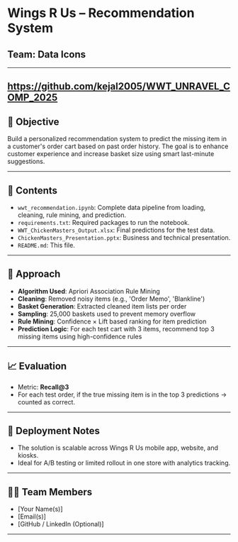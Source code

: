 
# Wings R Us – Recommendation System
## Team: Data Icons
---
https://github.com/kejal2005/WWT_UNRAVEL_COMP_2025
---

## 📌 Objective
Build a personalized recommendation system to predict the missing item in a customer's order cart based on past order history. The goal is to enhance customer experience and increase basket size using smart last-minute suggestions.

---

## 📂 Contents

- `wwt_recommendation.ipynb`: Complete data pipeline from loading, cleaning, rule mining, and prediction.
- `requirements.txt`: Required packages to run the notebook.
- `WWT_ChickenMasters_Output.xlsx`: Final predictions for the test data.
- `ChickenMasters_Presentation.pptx`: Business and technical presentation.
- `README.md`: This file.

---

## 🧠 Approach

- **Algorithm Used**: Apriori Association Rule Mining
- **Cleaning**: Removed noisy items (e.g., 'Order Memo', 'Blankline')
- **Basket Generation**: Extracted cleaned item lists per order
- **Sampling**: 25,000 baskets used to prevent memory overflow
- **Rule Mining**: Confidence × Lift based ranking for item prediction
- **Prediction Logic**: For each test cart with 3 items, recommend top 3 missing items using high-confidence rules

---

## 📈 Evaluation

- Metric: **Recall@3**
- For each test order, if the true missing item is in the top 3 predictions → counted as correct.

---

## 🚀 Deployment Notes

- The solution is scalable across Wings R Us mobile app, website, and kiosks.
- Ideal for A/B testing or limited rollout in one store with analytics tracking.

---

## 👨‍💻 Team Members
- [Your Name(s)]
- [Email(s)]
- [GitHub / LinkedIn (Optional)]

---
